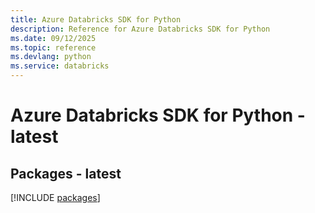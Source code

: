 ```yaml
---
title: Azure Databricks SDK for Python
description: Reference for Azure Databricks SDK for Python
ms.date: 09/12/2025
ms.topic: reference
ms.devlang: python
ms.service: databricks
---
```

# Azure Databricks SDK for Python - latest
## Packages - latest
[!INCLUDE [packages](databricks-index.md)]